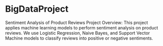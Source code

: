 # BigDataProject
Sentiment Analysis of Product Reviews  Project Overview: This project applies machine learning models to perform sentiment analysis on product reviews. We use Logistic Regression, Naive Bayes, and Support Vector Machine models to classify reviews into positive or negative sentiments.

